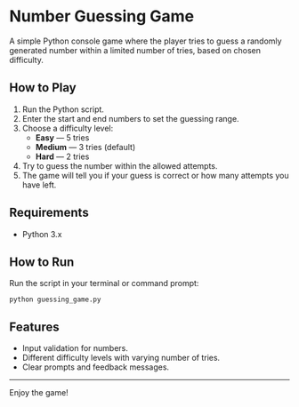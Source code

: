 <!DOCTYPE html>
<html lang="en">
<body>
  <h1>Number Guessing Game</h1>
  <p>A simple Python console game where the player tries to guess a randomly generated number within a limited number of tries, based on chosen difficulty.</p>

  <h2>How to Play</h2>
  <ol>
    <li>Run the Python script.</li>
    <li>Enter the start and end numbers to set the guessing range.</li>
    <li>Choose a difficulty level:
      <ul>
        <li><strong>Easy</strong> — 5 tries</li>
        <li><strong>Medium</strong> — 3 tries (default)</li>
        <li><strong>Hard</strong> — 2 tries</li>
      </ul>
    </li>
    <li>Try to guess the number within the allowed attempts.</li>
    <li>The game will tell you if your guess is correct or how many attempts you have left.</li>
  </ol>

  <h2>Requirements</h2>
  <ul>
    <li>Python 3.x</li>
  </ul>

  <h2>How to Run</h2>
  <p>Run the script in your terminal or command prompt:</p>
  <pre><code>python guessing_game.py</code></pre>

  <h2>Features</h2>
  <ul>
    <li>Input validation for numbers.</li>
    <li>Different difficulty levels with varying number of tries.</li>
    <li>Clear prompts and feedback messages.</li>
  </ul>

  <hr />
  <p>Enjoy the game!</p>
</body>
</html>
